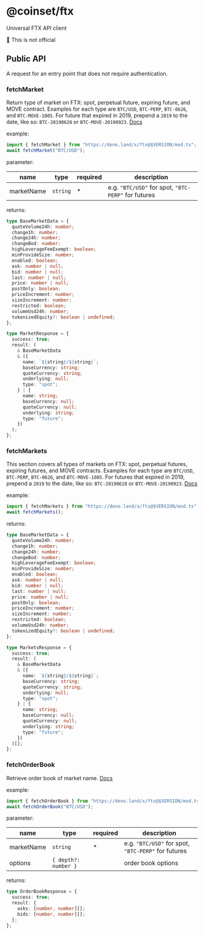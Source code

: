 # @coinset/ftx

Universal FTX API client

:children_crossing: This is not official

## Public API

A request for an entry point that does not require authentication.

### fetchMarket

Return type of market on FTX: spot, perpetual future, expiring future, and MOVE
contract. Examples for each type are `BTC/USD`, `BTC-PERP`, `BTC-0626`, and
`BTC-MOVE-1005`. For future that expired in 2019, prepend a `2019` to the date,
like so: `BTC-20190628` or `BTC-MOVE-20190923`.
[Docs](https://docs.ftx.com/?javascript#get-single-market)

example:

```ts
import { fetchMarket } from "https://deno.land/x/ftx@$VERSION/mod.ts";
await fetchMarket("BTC/USD");
```

parameter:

| name       | type     | required | description                                         |
| ---------- | -------- | -------- | --------------------------------------------------- |
| marketName | `string` | *        | e.g. `"BTC/USD"` for spot, `"BTC-PERP"` for futures |

returns:

```ts
type BaseMarketData = {
  quoteVolume24h: number;
  change1h: number;
  change24h: number;
  changeBod: number;
  highLeverageFeeExempt: boolean;
  minProvideSize: number;
  enabled: boolean;
  ask: number | null;
  bid: number | null;
  last: number | null;
  price: number | null;
  postOnly: boolean;
  priceIncrement: number;
  sizeIncrement: number;
  restricted: boolean;
  volumeUsd24h: number;
  tokenizedEquity?: boolean | undefined;
};

type MarketResponse = {
  success: true;
  result: (
    & BaseMarketData
    & ({
      name: `${string}/${string}`;
      baseCurrency: string;
      quoteCurrency: string;
      underlying: null;
      type: "spot";
    } | {
      name: string;
      baseCurrency: null;
      quoteCurrency: null;
      underlying: string;
      type: "future";
    })
  );
};
```

### fetchMarkets

This section covers all types of markets on FTX: spot, perpetual futures,
expiring futures, and MOVE contracts. Examples for each type are `BTC/USD`,
`BTC-PERP`, `BTC-0626`, and `BTC-MOVE-1005`. For futures that expired in 2019,
prepend a `2019` to the date, like so: `BTC-20190628` or `BTC-MOVE-20190923`.
[Docs](https://docs.ftx.com/?javascript#markets)

example:

```ts
import { fetchMarkets } from "https://deno.land/x/ftx@$VERSION/mod.ts";
await fetchMarkets();
```

returns:

```ts
type BaseMarketData = {
  quoteVolume24h: number;
  change1h: number;
  change24h: number;
  changeBod: number;
  highLeverageFeeExempt: boolean;
  minProvideSize: number;
  enabled: boolean;
  ask: number | null;
  bid: number | null;
  last: number | null;
  price: number | null;
  postOnly: boolean;
  priceIncrement: number;
  sizeIncrement: number;
  restricted: boolean;
  volumeUsd24h: number;
  tokenizedEquity?: boolean | undefined;
};

type MarketsResponse = {
  success: true;
  result: (
    & BaseMarketData
    & ({
      name: `${string}/${string}`;
      baseCurrency: string;
      quoteCurrency: string;
      underlying: null;
      type: "spot";
    } | {
      name: string;
      baseCurrency: null;
      quoteCurrency: null;
      underlying: string;
      type: "future";
    })
  )[];
};
```

### fetchOrderBook

Retrieve order book of market name.
[Docs](https://docs.ftx.com/?javascript#get-orderbook)

example:

```ts
import { fetchOrderBook } from "https://deno.land/x/ftx@$VERSION/mod.ts";
await fetchOrderBook("BTC/USD");
```

parameter:

| name       | type                 | required | description                                         |
| ---------- | -------------------- | -------- | --------------------------------------------------- |
| marketName | `string`             | *        | e.g. `"BTC/USD"` for spot, `"BTC-PERP"` for futures |
| options    | `{ depth?: number }` |          | order book options                                  |

returns:

```ts
type OrderBookResponse = {
  success: true;
  result: {
    asks: [number, number][];
    bids: [number, number][];
  };
};
```
